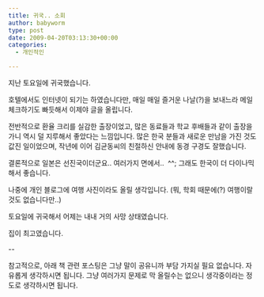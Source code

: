 ```yaml
---
title: 귀국.. 소회
author: babyworm
type: post
date: 2009-04-20T03:13:30+00:00
categories:
  - 개인적인

---
```


지난 토요일에 귀국했습니다. 

호텔에서도 인터넷이 되기는 하였습니다만, 매일 매일 즐거운 나날(?)을 보내느라 메일 체크하기도 빠듯해서 이제야 글을 올립니다.

전반적으로 환율 크리를 실감한 출장이었고, 많은 동료들과 학교 후배들과 같이 출장을 가니 역시 덜 지루해서 좋았다는 느낌입니다. 많은 한국 분들과 새로운 만남을 가진 것도 값진 일이었으며, 작년에 이어 김균동씨의 친절하신 안내에 동경 구경도 잘했습니다.

결론적으로 일본은 선진국이더군요.. 여러가지 면에서..  ^^; 그래도 한국이 더 다이나믹해서 좋습니다.

나중에 개인 블로그에 여행 사진이라도 올릴 생각입니다. (뭐, 학회 때문에(?) 여행이랄 것도 없습니다만..)

토요일에 귀국해서 어제는 내내 거의 사망 상태였습니다.

집이 최고였습니다.


--

참고적으로, 아래 책 관련 포스팅은 그냥 말이 공유니까 부담 가지실 필요 없습니다. 자유롭게 생각하시면 됩니다. 그냥 여러가지 문제로 막 올릴수는 없으니 생각중이라는 정도로 생각하시면 됩니다.
